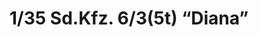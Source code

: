 ---
layout: product
title: "1/35 Sd.Kfz. 6/3(5t) “Diana” "
price: "TBA" 
desc: "Maketa"
img_path: "/assets/img/BRNC35038.webp"
brand: "Bronco"
available: false
special_offer: false
new: false
soon: false
cat: "010000"
subcat: "015800"
subsubcat: "0N/A"
sifra: "BRNC35038"
popular: false
spec: false
---